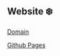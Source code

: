 ## Website ❄️

[Domain](https://www.tomasz-zielinski.com)

[Github Pages](https://www.tomasz-zielinski.github.io)
